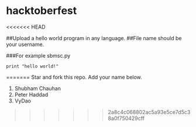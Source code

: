 # hacktoberfest
<<<<<<< HEAD

##Upload a hello world program in any language.
##File name should be your username.

###For example
sbmsc.py
```
print "hello world!"
```
=======
Star and fork this repo.
Add your name below.
1. Shubham Chauhan
2. Peter Haddad
3. VyDao
>>>>>>> 2a8c4c068802ac5a93e5ce7d5c38a0f750429cff
